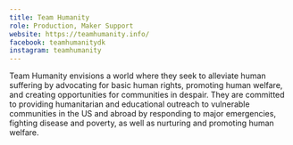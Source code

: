 ```yaml
---
title: Team Humanity
role: Production, Maker Support
website: https://teamhumanity.info/
facebook: teamhumanitydk
instagram: teamhumanity
---
```


Team Humanity envisions a world where they seek to alleviate human suffering by
advocating for basic human rights, promoting human welfare, and creating
opportunities for communities in despair. They are committed to providing
humanitarian and educational outreach to vulnerable communities in the US and
abroad by responding to major emergencies, fighting disease and poverty, as well
as nurturing and promoting human welfare.
